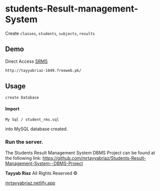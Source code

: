 # students-Result-management-System

Create `classes`, `students`, `subjects`, `results`

## Demo

Direct Access [SRMS](http://tayyabriaz-1049.freeweb.pk/)

```bash
http://tayyabriaz-1049.freeweb.pk/
```

## Usage

`create Database`

#### Import

```file
My Sql / student_rms.sql
```

into MySQL database created.

### Run the server.

The Students Result Management System DBMS Project can be found at the following link: https://github.com/mrtayyabriaz/Students-Result-Management-System--DBMS-Project

**Tayyab Riaz** All Rights Reserved ©️

[mrtayyabriaz.netlify.app](https://mrtayyabriaz.netlify.app/)
